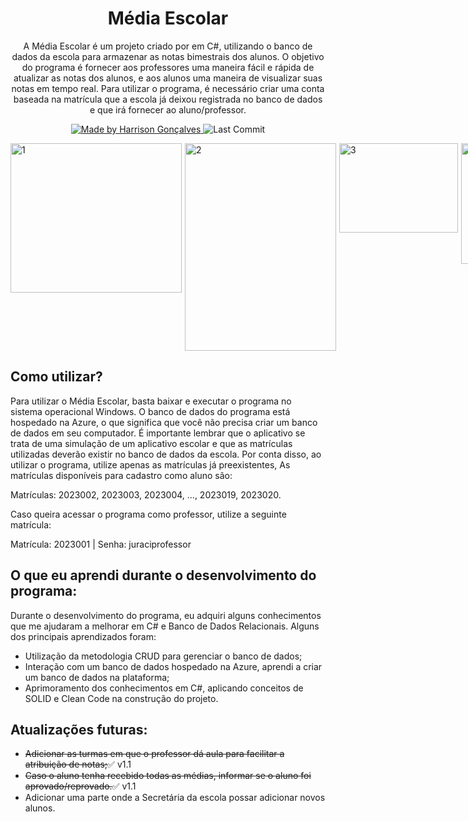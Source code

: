 <h1 align="center">
  Média Escolar
</h1>

<p align="center">A Média Escolar é um projeto criado por em C#, utilizando o banco de dados da escola para armazenar as notas bimestrais dos alunos. O objetivo do programa é fornecer aos professores uma maneira fácil e rápida de atualizar as notas dos alunos, e aos alunos uma maneira de visualizar suas notas em tempo real. Para utilizar o programa, é necessário criar uma conta baseada na matrícula que a escola já deixou registrada no banco de dados e que irá fornecer ao aluno/professor.</p>

<p align="center">
  <a href="https://github.com/harrisongoncalves">
    <img alt="Made by Harrison Gonçalves" src="https://img.shields.io/badge/made%20by-Harrison%20Gonçalves-brightgreen">
  </a>
<img alt="Last Commit" src="https://img.shields.io/github/last-commit/harrisongoncalves/MediaEscolar">

</p>

<div style="display:flex;">
    <img src="https://i.ibb.co/GFf3w9k/1.png" alt="1" border="0" width="274" height="239" style="margin-right:5px;">
    <img src="https://i.ibb.co/j4L3L1s/2.png" alt="2" border="0" width="242" height="332" style="margin-right:5px;">
    <img src="https://i.ibb.co/h7rnbLw/3.png" alt="3" border="0" width="190" height="143" style="margin-right:5px;">
    <img src="https://i.ibb.co/c2JZd7x/notas-Aluno.png" alt="4" border="0" width="444" height="193" style="margin-right:5px;">
  <img src="https://i.ibb.co/YNmhMr7/notas-Professor.png" alt="5" border="0" width="433" height="294">
</div>
  
  
<h2>
Como utilizar?
</h2>
  
<p>Para utilizar o Média Escolar, basta baixar e executar o programa no sistema operacional Windows. O banco de dados do programa está hospedado na Azure, o que significa que você não precisa criar um banco de dados em seu computador. É importante lembrar que o aplicativo se trata de uma simulação de um aplicativo escolar e que as matrículas utilizadas deverão existir no banco de dados da escola. Por conta disso, ao utilizar o programa, utilize apenas as matrículas já preexistentes, As matrículas disponíveis para cadastro como aluno são:</p>
  <p>Matrículas: 2023002, 2023003, 2023004, ..., 2023019, 2023020. </p>
  <p>Caso queira acessar o programa como professor, utilize a seguinte matrícula:</p>
  <p>Matrícula: 2023001 | Senha: juraciprofessor</p>
  
  
<h2>
  O que eu aprendi durante o desenvolvimento do programa:
 </h2>
 
 <p>
Durante o desenvolvimento do programa, eu adquiri alguns conhecimentos que me ajudaram a melhorar em C# e Banco de Dados Relacionais. Alguns dos principais aprendizados foram:
</p>

<ul>
  <li>Utilização da metodologia CRUD para gerenciar o banco de dados;</li>
  <li>Interação com um banco de dados hospedado na Azure, aprendi a criar um banco de dados na plataforma;</li>
  <li>Aprimoramento dos conhecimentos em C#, aplicando conceitos de SOLID e Clean Code na construção do projeto.</li>
</ul>
   
 <h2>
Atualizações futuras:
</h2>

<ul>
  <li><del>Adicionar as turmas em que o professor dá aula para facilitar a atribuição de notas;</del><span class="green-emoji">&#9989;</span> v1.1</li>
  <li><del>Caso o aluno tenha recebido todas as médias, informar se o aluno foi aprovado/reprovado.</del><span class="green-emoji">&#9989;</span> v1.1</li>
  <li>Adicionar uma parte onde a Secretária da escola possar adicionar novos alunos.</li>
</ul>
